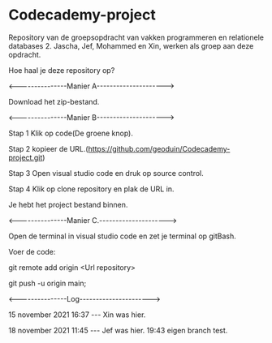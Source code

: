 # Codecademy-project
Repository van de groepsopdracht van vakken programmeren en relationele databases 2. Jascha, Jef, Mohammed en Xin, werken als groep aan deze opdracht.

Hoe haal je deze repository op?

<---------------Manier A---------------------> 

Download het zip-bestand.

<---------------Manier B---------------------> 

Stap 1 Klik op code(De groene knop).

Stap 2 kopieer de URL.(https://github.com/geoduin/Codecademy-project.git)

Stap 3 Open visual studio code en druk op source control.

Stap 4 Klik op clone repository en plak de URL in.

Je hebt het project bestand binnen.

<---------------Manier C.---------------------> 

Open de terminal in visual studio code en zet je terminal op gitBash.

Voer de code: 

git remote add origin &lt;Url repository&gt;
  
git push -u origin main;
  
  
<---------------Log---------------------->
  
15 november 2021 16:37 --- Xin was hier.

18 november 2021 11:45 --- Jef was hier. 19:43 eigen branch test. 

